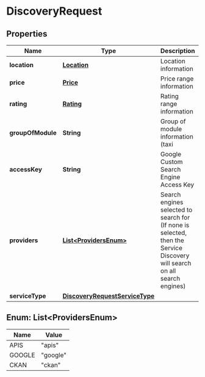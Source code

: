 
# DiscoveryRequest

## Properties
Name | Type | Description | Notes
------------ | ------------- | ------------- | -------------
**location** | [**Location**](Location.md) | Location information |  [optional]
**price** | [**Price**](Price.md) | Price range information |  [optional]
**rating** | [**Rating**](Rating.md) | Rating range information |  [optional]
**groupOfModule** | **String** | Group of module information (taxi|accomodation|train|flight|bus|tourism|all|car_sharing|bike_sharing|train_station_elevator|train_station_parking|car_rental|restaurant|coworkingspace|public_transport) | 
**accessKey** | **String** | Google Custom Search Engine Access Key |  [optional]
**providers** | [**List&lt;ProvidersEnum&gt;**](#List&lt;ProvidersEnum&gt;) | Search engines selected to search for (If none is selected, then the Service Discovery will search on all search engines) |  [optional]
**serviceType** | [**DiscoveryRequestServiceType**](DiscoveryRequestServiceType.md) |  | 


<a name="List<ProvidersEnum>"></a>
## Enum: List&lt;ProvidersEnum&gt;
Name | Value
---- | -----
APIS | &quot;apis&quot;
GOOGLE | &quot;google&quot;
CKAN | &quot;ckan&quot;



